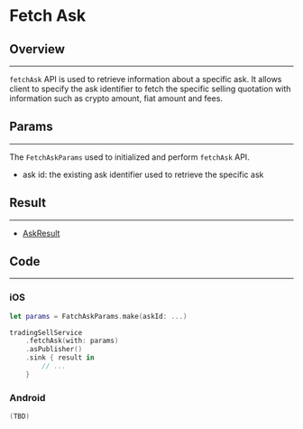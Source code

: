 # Fetch Ask

## Overview
---
`fetchAsk` API is used to retrieve information about a specific ask. It allows client to specify the ask identifier to fetch the specific selling quotation with information such as crypto amount, fiat amount and fees.

## Params
---
The `FetchAskParams` used to initialized and perform `fetchAsk` API.

- ask id: the existing ask identifier used to retrieve the specific ask

## Result
---
- [AskResult](AskResult.md)

## Code
---
### iOS
```swift
let params = FatchAskParams.make(askId: ...)

tradingSellService
    .fetchAsk(with: params)
    .asPublisher()
    .sink { result in
        // ...
    }
```

### Android
```kotlin
(TBD)
```